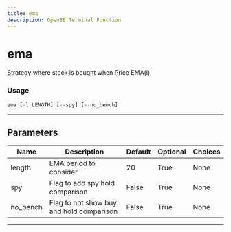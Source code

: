 ```yaml
---
title: ema
description: OpenBB Terminal Function
---
```


# ema

Strategy where stock is bought when Price  EMA(l)

### Usage

```python
ema [-l LENGTH] [--spy] [--no_bench]
```

---

## Parameters

| Name | Description | Default | Optional | Choices |
| ---- | ----------- | ------- | -------- | ------- |
| length | EMA period to consider | 20 | True | None |
| spy | Flag to add spy hold comparison | False | True | None |
| no_bench | Flag to not show buy and hold comparison | False | True | None |

---
